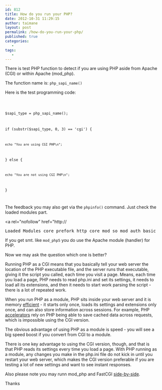 ```yaml
---
id: 812
title: How do you run your PHP?
date: 2012-10-31 11:29:15
author: taimane
layout: post
permalink: /how-do-you-run-your-php/
published: true
categories:
   -
tags:
   -
---
```

There is test PHP function to detect if you are using PHP aside from Apache (CGI) or within Apache (mod_php). 

The function name is: <code>php_sapi_name()</code>



Here is the test programming code:

<code>

$sapi_type = php_sapi_name();

if (substr($sapi_type, 0, 3) == 'cgi') {

    echo "You are using CGI PHP\n";

} else {

    echo "You are not using CGI PHP\n";

}

</code>





The feedback you may also get via the <code>phpinfo()</code> command. Just check the loaded modules part.

<a rel="nofollow" href="http://

<pre>Loaded Modules	core prefork http_core mod_so mod_auth_basic mod_auth_digest mod_authn_file mod_authn_alias mod_authn_anon mod_authn_dbm mod_authn_default mod_authz_host mod_authz_user mod_authz_owner mod_authz_groupfile mod_authz_dbm mod_authz_default util_ldap mod_authnz_ldap mod_include mod_log_config mod_logio mod_env mod_ext_filter mod_mime_magic mod_expires mod_deflate mod_headers mod_usertrack mod_setenvif mod_mime mod_dav mod_status mod_autoindex mod_info mod_dav_fs mod_vhost_alias mod_negotiation mod_dir mod_actions mod_speling mod_userdir mod_alias mod_substitute mod_rewrite mod_proxy mod_proxy_balancer mod_proxy_ftp mod_proxy_http mod_proxy_ajp mod_proxy_connect mod_cache mod_suexec mod_disk_cache mod_cgi mod_version mod_dnssd mod_php5</pre>



If you get smt. like <code>mod_php5</code> you do use the Apache module (handler) for PHP.



Now we may ask the question which one is better?



Running PHP as a CGI means that you basically tell your web server the location of the PHP executable file, and the server runs that executable, giving it the script you called, each time you visit a page. Means, each time you load a page, PHP needs to read php.ini and set its settings, it needs to load all its extensions, and then it needs to start work parsing the script - there is a lot of repeated work.



When you run PHP as a module, PHP sits inside your web server and it is memory <a href="https://programming-review.com/process-memory-check/">efficient</a> - it starts only once, loads its settings and extensions only once, and can also store information across sessions. For example, PHP <a rel="nofollow" href="http://en.wikipedia.org/wiki/List_of_PHP_accelerators">accelerators</a> rely on PHP being able to save cached data across requests, which is impossible using the CGI version.



The obvious advantage of using PHP as a module is speed - you will see a big speed boost if you convert from CGI to a module. 



There is one key advantage to using the CGI version, though, and that is that PHP reads its settings every time you load a page. With PHP running as a module, any changes you make in the php.ini file do not kick in until you restart your web server, which makes the CGI version preferable if you are testing a lot of new settings and want to see instant responses.



Also please note you may runn mod_php and FastCGI <a rel="nofollow" href="http://mwop.net/blog/243-Running-mod_php-and-FastCGI-side-by-side.html">side-by-side</a>.



Thanks  

